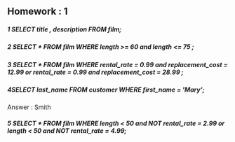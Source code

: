 ## Homework : 1

#####  1  SELECT title , description FROM film;

#####  2 SELECT * FROM film WHERE length >= 60 and length <= 75 ;

##### 3 SELECT * FROM film WHERE rental_rate = 0.99 and replacement_cost = 12.99 or rental_rate = 0.99 and replacement_cost = 28.99 ; 

#####  4SELECT last_name FROM customer WHERE first_name = 'Mary';

Answer : Smith

##### 5 SELECT * FROM film WHERE length < 50 and NOT rental_rate = 2.99 or length < 50 and NOT rental_rate = 4.99;









